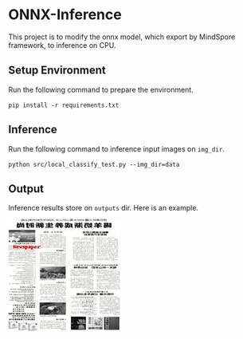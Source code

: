 # ONNX-Inference
This project is to modify the onnx model, which export by MindSpore framework, to inference on CPU.

## Setup Environment

Run the following command to prepare the environment.

```shell
pip install -r requirements.txt
```

## Inference

Run the following command to inference input images on `img_dir`.

```shell
python src/local_classify_test.py --img_dir=data
```

## Output

Inference results store on `outputs` dir. Here is an example.

![inference result of newspaper](outputs/newspaper.jpg "Newspaper")